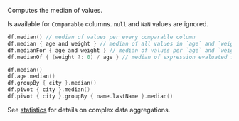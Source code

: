 [//]: # (title: median)

<!---IMPORT org.jetbrains.kotlinx.dataframe.samples.api.Analyze-->

Computes the median of values.

Is available for `Comparable` columns. `null` and `NaN` values are ignored.

<!---FUN medianModes-->

```kotlin
df.median() // median of values per every comparable column
df.median { age and weight } // median of all values in `age` and `weight`
df.medianFor { age and weight } // median of values per `age` and `weight` separately
df.medianOf { (weight ?: 0) / age } // median of expression evaluated for every row
```

<!---END-->

<!---FUN medianAggregations-->

```kotlin
df.median()
df.age.median()
df.groupBy { city }.median()
df.pivot { city }.median()
df.pivot { city }.groupBy { name.lastName }.median()
```

<!---END-->

See [statistics](summaryStatistics.md#groupby-statistics) for details on complex data aggregations.
